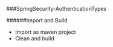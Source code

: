 ###SpringSecurity-AuthenticationTypes

######Import and Build

  * Import as maven project
  * Clean and build
